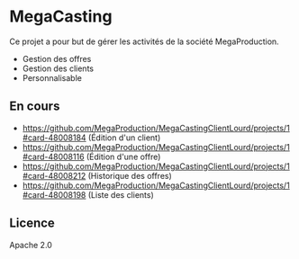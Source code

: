 # MegaCasting

Ce projet a pour but de gérer les activités de la société MegaProduction.

  - Gestion des offres
  - Gestion des clients
  - Personnalisable

## En cours

 - https://github.com/MegaProduction/MegaCastingClientLourd/projects/1#card-48008184 (Édition d'un client)
 - https://github.com/MegaProduction/MegaCastingClientLourd/projects/1#card-48008116 (Édition d'une offre)
 - https://github.com/MegaProduction/MegaCastingClientLourd/projects/1#card-48008212 (Historique des offres)
 - https://github.com/MegaProduction/MegaCastingClientLourd/projects/1#card-48008198 (Liste des clients)

Licence
----

Apache 2.0
